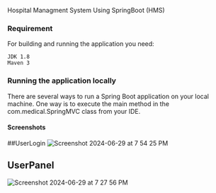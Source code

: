 Hospital Managment System Using SpringBoot (HMS)

### Requirement
For building and running the application you need:

    JDK 1.8
    Maven 3
### Running the application locally
There are several ways to run a Spring Boot application on your local machine. One way is to execute the main method in the com.medical.SpringMVC class from your IDE.
#### Screenshots
##UserLogin
![Screenshot 2024-06-29 at 7 54 25 PM](https://github.com/nikeshSaini/hospitalManagmentSystem/assets/86639484/bb56d9ab-247f-4488-926f-9cbec13a7815)
## UserPanel
![Screenshot 2024-06-29 at 7 27 56 PM](https://github.com/nikeshSaini/hospitalManagmentSystem/assets/86639484/64a1e776-41e3-4cbd-95fc-ac0fe7726acc)


